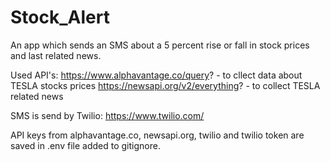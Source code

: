 # Stock_Alert
An app which sends an SMS about a 5 percent rise or fall in stock prices and last related news.

Used API's:
https://www.alphavantage.co/query? - to cllect data about TESLA stocks prices
https://newsapi.org/v2/everything? - to collect TESLA related news

SMS is send by Twilio: https://www.twilio.com/

API keys from alphavantage.co, newsapi.org, twilio and twilio token are saved in .env file added to gitignore.
